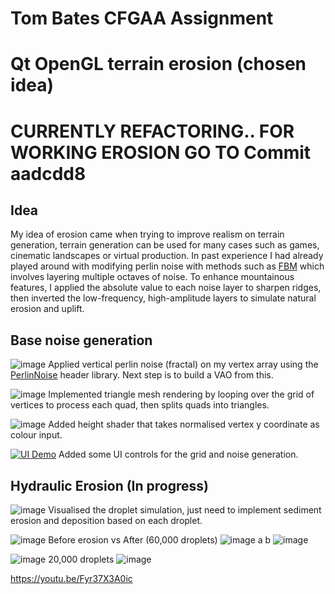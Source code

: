 # Tom Bates CFGAA Assignment

# Qt OpenGL terrain erosion (chosen idea)
# CURRENTLY REFACTORING.. FOR WORKING EROSION GO TO Commit aadcdd8
## Idea
My idea of erosion came when trying to improve realism on terrain generation, terrain generation can be used for many cases such as games, cinematic landscapes or virtual production. In past experience I had already played around with modifying perlin noise with methods such as [FBM](https://www.redblobgames.com/maps/terrain-from-noise/) which involves layering multiple octaves of noise. To enhance mountainous features, I applied the absolute value to each noise layer to sharpen ridges, then inverted the low-frequency, high-amplitude layers to simulate natural erosion and uplift. 

## Base noise generation


![image](https://github.com/user-attachments/assets/c4078c79-37fa-4614-a425-e48d06364d7a)
Applied vertical perlin noise (fractal) on my vertex array using the [PerlinNoise](https://github.com/Reputeless/PerlinNoise) header library. Next step is to build a VAO from this.



![image](https://github.com/user-attachments/assets/2b8ff2f1-6c0c-489e-90a9-5c6d2fc40d3d)
Implemented triangle mesh rendering by looping over the grid of vertices to process each quad, then splits quads into triangles.



![image](https://github.com/user-attachments/assets/a18b0b55-aa3d-4e60-bcf3-327040691784)
Added height shader that takes normalised vertex y coordinate as colour input.


[![UI Demo](https://markdown-videos-api.jorgenkh.no/url?url=https%3A%2F%2Fwww.youtube.com%2Fwatch%3Fv%3D9tNtFw8fZuY)](https://www.youtube.com/watch?v=9tNtFw8fZuY)
Added some UI controls for the grid and noise generation.


## Hydraulic Erosion (In progress)
![image](https://github.com/user-attachments/assets/4f1f47f2-3d0e-45a0-9554-4e8daba467b4)
Visualised the droplet simulation, just need to implement sediment erosion and deposition based on each droplet.  

![image](https://github.com/user-attachments/assets/2fb6b1c4-df21-4d7a-bfe2-fa17dcf5c523)
Before erosion vs After (60,000 droplets)
![image](https://github.com/user-attachments/assets/c88e3eb1-f9b6-4e23-9254-c05388783a32)
a
b
![image](https://github.com/user-attachments/assets/29075580-eec0-4aa5-a0e2-4ad942ba1665)

![image](https://github.com/user-attachments/assets/954eb2df-1a78-4eff-8c3a-35db2ec38181)
20,000 droplets
![image](https://github.com/user-attachments/assets/b0246ae8-8ae2-4b7d-85dd-76f77f2c7d7e)

https://youtu.be/Fyr37X3A0ic

